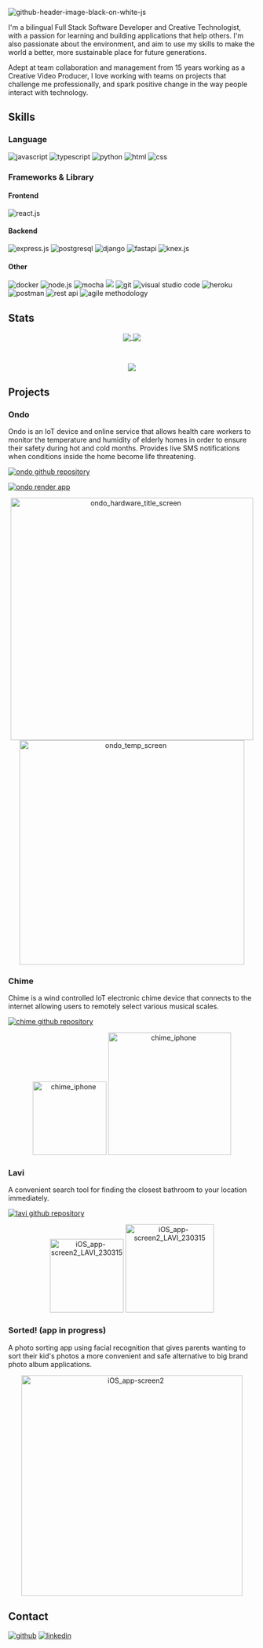 ![github-header-image-black-on-white-js](https://user-images.githubusercontent.com/102517425/200754797-36ab76b0-33d6-4999-a151-e534326a09a8.png)

I'm a bilingual Full Stack Software Developer and Creative Technologist, with a passion for learning and building applications that help others. I'm also passionate about the environment, and aim to use my skills to make the world a better, more sustainable place for future generations.

Adept at team collaboration and management from 15 years working as a Creative Video Producer, I love working with teams on projects that challenge me professionally, and spark positive change in the way people interact with technology.

## Skills

### Language
<div>
<img src="https://img.shields.io/badge/JavaScript-323330?style=for-the-badge&logo=javascript&logoColor=F7DF1E" alt="javascript" />
<img src="https://img.shields.io/badge/TypeScript-007ACC?style=for-the-badge&logo=typescript&logoColor=white" alt="typescript" />
<img src="https://img.shields.io/badge/Python-FFD43B?style=for-the-badge&logo=python&logoColor=blue" alt="python" />
<img src="https://img.shields.io/badge/HTML5-E34F26?style=for-the-badge&logo=html5&logoColor=white" alt="html" />
<img src="https://img.shields.io/badge/CSS3-1572B6?style=for-the-badge&logo=css3&logoColor=white" alt="css" />
</div>

### Frameworks & Library
<div>
    <h4> Frontend </h4>
    <img src="https://img.shields.io/badge/React-20232A?style=for-the-badge&logo=react&logoColor=61DAFB" alt="react.js" />
</div>

<div>
    <h4> Backend </h4>
    <img src="https://img.shields.io/badge/Express.js-000000?style=for-the-badge&logo=express&logoColor=white" alt="express.js" />
    <img src="https://img.shields.io/badge/PostgreSQL-316192?style=for-the-badge&logo=postgresql&logoColor=white" alt="postgresql" />
    <img src="https://img.shields.io/badge/Django-044c34?style=for-the-badge&logo=django&logoColor=white" alt="django" />
    <img src="https://img.shields.io/badge/fastapi-109989?style=for-the-badge&logo=FASTAPI&logoColor=white" alt="fastapi" />
    <img src="https://img.shields.io/badge/Knex.js-2a2421?style=for-the-badge&logo=&logoColor=white" alt="knex.js" />    
</div>

<div>
    <h4> Other </h4>
    <img src="https://img.shields.io/badge/Docker-0874ec?style=for-the-badge&logo=docker&logoColor=white" alt="docker" />
    <img src="https://img.shields.io/badge/Node.js-339933?style=for-the-badge&logo=nodedotjs&logoColor=white" alt="node.js" />
    <img src="https://img.shields.io/badge/Mocha-8D6748?style=for-the-badge&logo=Mocha&logoColor=white" alt="mocha" />
    <img src="https://img.shields.io/badge/chai-A30701?style=for-the-badge&logo=chai&logoColor=white" akt="chai">
    <img src="https://img.shields.io/badge/GIT-E44C30?style=for-the-badge&logo=git&logoColor=white" alt="git" />
    <img src="https://img.shields.io/badge/Visual_Studio_Code-0078D4?style=for-the-badge&logo=visual%20studio%20code&logoColor=white" alt="visual studio code" />
    <img src="https://img.shields.io/badge/Heroku-430098?style=for-the-badge&logo=heroku&logoColor=white" alt="heroku" />
    <img src="https://img.shields.io/badge/Postman-FF6C37?style=for-the-badge&logo=Postman&logoColor=white" alt="postman" />
    <img src="https://img.shields.io/badge/REST_APIs-000000?style=for-the-badge&logo=&logoColor=white" alt="rest api" />
    <img src="https://img.shields.io/badge/Agile_Methodology-FFFF00?style=for-the-badge&logo=&logoColor=white" alt="agile methodology" />
</div>


## Stats
<div align="center">
    <a href="https://github.com/anuraghazra/github-readme-stats">
        <img src="https://github-readme-stats.vercel.app/api?username=joe-sacco&count_private=true&show_icons=true&theme=swift&line_height=20&card_width=300" align="center" />
    </a>
    <a href="https://github.com/anuraghazra/github-readme-stats">
        <img src="https://github-readme-stats.vercel.app/api/top-langs/?username=joe-sacco&count_private=true&layout=compact&theme=swift" align="center" />
    </a>
</div>
<!--
&nbsp;
<div align="center">
    <a href="https://github.com/vn7n24fzkq/github-profile-summary-cards">
        <img src="https://github-profile-summary-cards.vercel.app/api/cards/repos-per-language?username=joe-sacco&theme=nord_bright" width="250" align="center" />
    </a>
    <a href="https://github.com/vn7n24fzkq/github-profile-summary-cards">
        <img src="https://github-profile-summary-cards.vercel.app/api/cards/most-commit-language?username=joe-sacco&theme=nord_bright" width="250" align="center" />
    </a>
    <a href="https://github.com/vn7n24fzkq/github-profile-summary-cards">
        <img src="https://github-profile-summary-cards.vercel.app/api/cards/productive-time?username=joe-sacco&theme=nord_bright&utcOffset=9" width="250" align="center" />
    </a>
</div>
-->

&nbsp;
<div align="center">
  <a href="https://github.com/ryo-ma/github-profile-trophy">
    <img src="https://github-profile-trophy.vercel.app/?username=joe-sacco&theme=oldie&count_private=true&column=6&no-frame=true&margin-w=10" align="center" />
  </a>
</div>


## Projects
### Ondo
Ondo is an IoT device and online service that allows health care workers to monitor the temperature and humidity of elderly homes in order to ensure their safety during hot and cold months. Provides live SMS notifications when conditions inside the home become life threatening.

[<img src="https://img.shields.io/badge/GitHub_Repository-100000?style=for-the-badge&logo=github&logoColor=white" alt="ondo github repository" />](https://github.com/team-ondo)



[<img src="https://img.shields.io/badge/website-000000?style=for-the-badge&logo=About.me&logoColor=white" alt="ondo render app" />](https://www.ondo-app.com/)

<div align="center">



<a href="https://vimeo.com/766400958/29769edc0d" target="_blank">
        <img width="494" alt="ondo_hardware_title_screen" src="https://videoapi-muybridge.vimeocdn.com/animated-thumbnails/image/593e352c-de9a-4e64-a39f-62755db485cf.gif?ClientID=vimeo-core-prod&Date=1667394034&Signature=51db6ef410f09db6d41fc2e8c100999bde2d36e9">
    </a>
<img width="458" alt="ondo_temp_screen" src="https://user-images.githubusercontent.com/102517425/199505425-e341cf95-f987-441b-a281-5360e0d2ea8e.png">
</div>



### Chime
Chime is a wind controlled IoT electronic chime device that connects to the internet allowing users to remotely select various musical scales.

[<img src="https://img.shields.io/badge/GitHub_Repository-100000?style=for-the-badge&logo=github&logoColor=white" alt="chime github repository" />](https://github.com/joe-sacco/chime)

<div align="center">
        <img width="150" alt="chime_iphone" src="https://user-images.githubusercontent.com/102517425/199497913-2bdfa119-26de-4ba1-b9f7-0714b8bb21d0.png">
        <img width="250" alt="chime_iphone" src="https://user-images.githubusercontent.com/102517425/199499182-6c399c3c-68ba-4b87-b388-854148c1d0d9.png">
</div>



### Lavi
A convenient search tool for finding the closest bathroom to your location immediately.

[<img src="https://img.shields.io/badge/GitHub_Repository-100000?style=for-the-badge&logo=github&logoColor=white" alt="lavi github repository" />](https://github.com/joe-sacco/lavi)

<div align="center">
    
<img width="150" alt="iOS_app-screen2_LAVI_230315" src="https://user-images.githubusercontent.com/102517425/225241803-70a08d75-4c8c-47ac-9708-3ece2d114c02.png">

<img width="180" alt="iOS_app-screen2_LAVI_230315" src="https://user-images.githubusercontent.com/102517425/225242202-5ff6c807-8c28-4c22-b7b2-cb9b97ee8d7c.png">
</div>

### Sorted!  (app in progress)
A photo sorting app using facial recognition that gives parents wanting to sort their kid's photos a more convenient and safe alternative to big brand photo album applications.

<div align="center">
        <img width="450" alt="iOS_app-screen2" src="https://user-images.githubusercontent.com/102517425/199513141-3c532c80-43f4-47ed-b779-18d75237d348.png">
  
</div>



## Contact
[<img src="https://img.shields.io/badge/GitHub-100000?style=for-the-badge&logo=github&logoColor=white" alt="github" />](https://github.com/joe-sacco)
[<img src='https://img.shields.io/badge/LinkedIn-0077B5?style=for-the-badge&logo=linkedin&logoColor=white' alt='linkedin' />](https://www.linkedin.com/in/joe-sacco/) 

<!--
**joe-sacco/joe-sacco** is a ✨ _special_ ✨ repository because its `README.md` (this file) appears on your GitHub profile.

Here are some ideas to get you started:

- 🔭 I’m currently working on ...
- 🌱 I’m currently learning ...
- 👯 I’m looking to collaborate on ...
- 🤔 I’m looking for help with ...
- 💬 Ask me about ...
- 📫 How to reach me: ...
- 😄 Pronouns: ...
- ⚡ Fun fact: ...
-->

